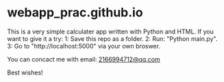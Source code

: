 # webapp_prac.github.io
This is a very simple calculater app written with Python and HTML.
If you want to give it a try:
1: Save this repo as a folder.
2: Run: "Python main.py".
3: Go to "http://localhost:5000" via your own broswer.

You can concact me with email:
2166994712@qq.com

Best wishes!
